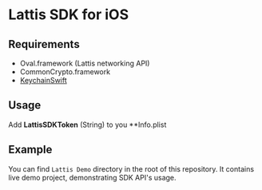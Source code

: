 # Lattis SDK for iOS

## Requirements

* Oval.framework (Lattis networking API)
* CommonCrypto.framework
* [KeychainSwift](https://github.com/evgenyneu/keychain-swift.git)

## Usage

Add **LattisSDKToken** (String) to you **Info.plist

## Example
You can find `Lattis Demo` directory in the root of this repository. It contains live demo project, demonstrating SDK API's usage. 